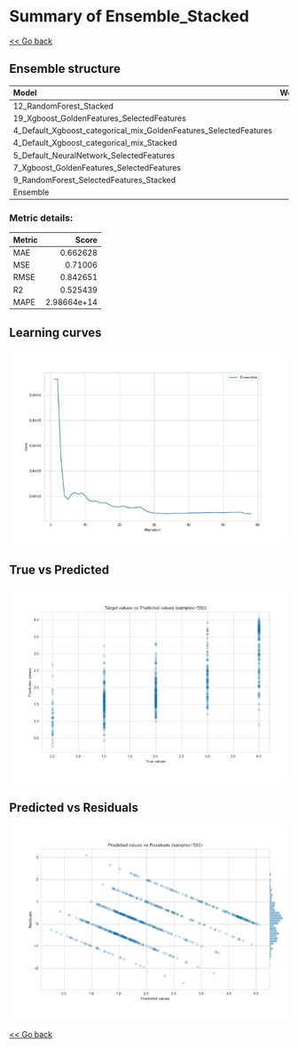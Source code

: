 # Summary of Ensemble_Stacked

[<< Go back](../README.md)


## Ensemble structure
| Model                                                             |   Weight |
|:------------------------------------------------------------------|---------:|
| 12_RandomForest_Stacked                                           |       11 |
| 19_Xgboost_GoldenFeatures_SelectedFeatures                        |        1 |
| 4_Default_Xgboost_categorical_mix_GoldenFeatures_SelectedFeatures |        1 |
| 4_Default_Xgboost_categorical_mix_Stacked                         |        2 |
| 5_Default_NeuralNetwork_SelectedFeatures                          |        2 |
| 7_Xgboost_GoldenFeatures_SelectedFeatures                         |        2 |
| 9_RandomForest_SelectedFeatures_Stacked                           |        3 |
| Ensemble                                                          |       36 |

### Metric details:
| Metric   |       Score |
|:---------|------------:|
| MAE      | 0.662628    |
| MSE      | 0.71006     |
| RMSE     | 0.842651    |
| R2       | 0.525439    |
| MAPE     | 2.98664e+14 |



## Learning curves
![Learning curves](learning_curves.png)
## True vs Predicted

![True vs Predicted](true_vs_predicted.png)


## Predicted vs Residuals

![Predicted vs Residuals](predicted_vs_residuals.png)



[<< Go back](../README.md)
